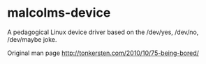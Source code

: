 malcolms-device
===============

A pedagogical Linux device driver based on the /dev/yes, /dev/no, /dev/maybe joke.

Original man page <http://tonkersten.com/2010/10/75-being-bored/>
